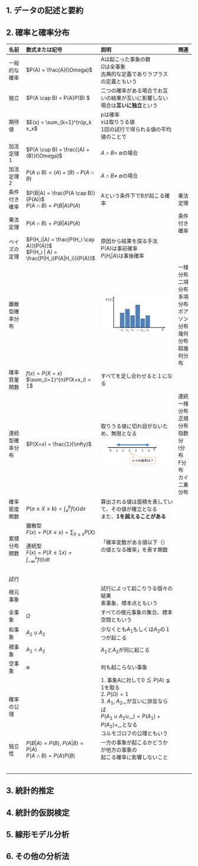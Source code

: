 ## 1. データの記述と要約
## 2. 確率と確率分布
  |名前|数式または記号|説明|関連|
  |:--|:--|:--|:--|
  |一般的な確率|$P(A) = \frac{A}{\Omega}$|Aは起こった事象の数<br>$\Omega$は全事象<br>古典的な定義でありラプラス<br>の定義ともいう||
  |独立|$P(A \cap B) = P(A)P(B) $|二つの確率がある場合でお互いの結果が互いに影響しない場合は**互いに独立**という||
  |期待値|$E(x) = \sum_{k=1}^{n}p_k x_x$|pは確率<br>xは取りうる値<br>1回の試行で得られる値の平均値のことで||
  |加法定理 1|$P(A \cup B) = \frac{(A) + (B)}{\Omega}$|$A \cap B =$ ∅の場合|
  |加法定理 2|$P(A \cup B) = (A) + (B) - P(A \cap B)$|$A \cap B \neq$ ∅の場合|
  |条件付き確率|$P(B\|A) = \frac{P(A \cap B)}{P(A)}$<br>$P(A \cap B) = P(B\|A)P(A)$|Aという条件下でBが起こる確率|乗法定理|
  |乗法定理|$P(A \cap B) = P(B\|A)P(A)$||条件付き確率|
  |ベイズの定理|$P(H_i\|A) = \frac{P(H_i \cap A)}{P(A)}$<br>$P(H_i \| A) = \frac{P(H_i)P(A\|H_i)}{P(A)}$|原因から結果を探る手法<br>P(A)は事前確率<br>$P(H_i\|A)$は事後確率||
  |離散型確率分布||![alt text](image.png)|一様分布<br>二項分布<br>多項分布<br>ポアソン分布<br>幾何分布<br>超幾何分布|
  |確率質量関数|$f(x) = P(X=x)$<br>$\sum_{i=1}^{n}P(X=x_i) = 1$|すべてを足し合わせると１になる||
  |連続型確率分布|$P(X=x) = \frac{1}{\infty}$|取りうる値に切れ目がないため、無限となる![alt text](image-1.png)|連続一様分布<br>正規分布<br>指数分<br>t分布<br>F分布<br>カイ二乗分布|
  |確率密度関数|$P(a \leq X \leq b) = \int_{a}^{b} f(x) dx$|算出される値は面積を表していて、その値が確立となる<br>また、**1を超えることがある**||
  |累積分布関数|離散型<br>$F(x) = P(X \leq x) = \sum_{X \leq x}P(X)$<p>連続型<br>$F(x) = P(X \le1 x) = \int_{- \infty}^{x}f(t)dt$|「確率変数がある値以下（）の値となる確率」を表す関数||
  |||||
  |||||
  |試行||||
  |根元事象||試行によって起こりうる個々の結果<br>素事象、標本点ともいう||
  |全事象|$\Omega$|すべての根元事象の集合、標本空間ともいう||
  |和事象|$A_1 \cup A_2$|少なくとも$A_1$もしくは$A_2$の１つが起こる||
  |積事象|$A_1 \cap A_2$|$A_1$と$A_2$が同に起こる||
  |空事象|∅|何も起こらない事象||
  |確率の公理||1. 事象Aに対して$0 \leqq P(A) \leqq 1$を取る<br>2. $P(\Omega) = 1$<br>3. $A_1$, $A_2$,,,が互いに排反ならば<br>$P(A_1 \cup A_2 \cup ,,,) = P(A_1) + P(A_2) + ,,,$となる<br>コルモゴロフの公理ともいう||
  |独立性|$P(B \| A) = P(B)$, $P(A \| B) = P(A)$<br>$P(A \cap B) = P(A)P(B)$|一方の事象が起こるかどうかが他方の事象の<br>起こる確率に影響しないこと||
  |||||
  |||||
  |||||
  |||||
  |||||
  |||||
## 3. 統計的推定
## 4. 統計的仮説検定
## 5. 線形モデル分析
## 6. その他の分析法